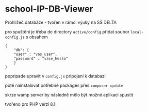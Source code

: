 # school-IP-DB-Viewer
Prohlížeč databáze - tvořen v rámci výuky na SŠ DELTA

pro spuštění je třeba do directory `active/config` přidat soubor `local-config.js` s obsahem

```
{
    "db": {
    "user" : "vas_user",
    "password" : "vase_heslo"
    }
}
```
popripade upravit v `config.js` pripojeni k databazi

poté nainstalovat potřebné packages přes `composer update`

skrze wamp server by následně mělo být možné aplikaci spustit

tvořeno pro PHP verzi 8.1
